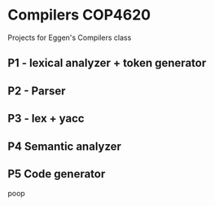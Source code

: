 # Compilers COP4620
Projects for Eggen's Compilers class

## P1 - lexical analyzer + token generator



## P2 - Parser


## P3 - lex + yacc


## P4 Semantic analyzer


## P5 Code generator




poop
